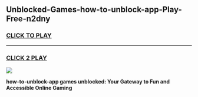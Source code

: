 
## Unblocked-Games-how-to-unblock-app-Play-Free-n2dny
<h3>
<a href="https://premium76.site?title=how-to-unblock-app&ref=12A">CLICK TO PLAY</a></h3>
<hr>

<h3>
<a href="https://premium76.site?title=how-to-unblock-app&ref=12A">CLICK 2 PLAY</a>
  
</h3>

<a href="https://premium76.site?title=how-to-unblock-app&ref=12A"><img src="https://clearcache.store/games.png"></a>


**how-to-unblock-app games unblocked: Your Gateway to Fun and Accessible Online Gaming**
